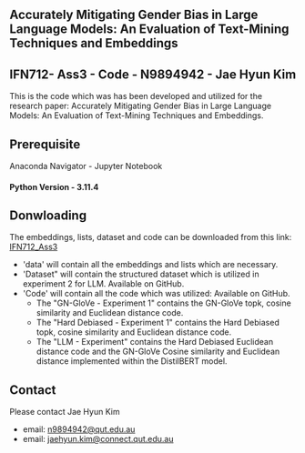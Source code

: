 ## Accurately Mitigating Gender Bias in Large Language Models: An Evaluation of Text-Mining Techniques and Embeddings
## IFN712- Ass3 - Code - N9894942 - Jae Hyun Kim
This is the code which was has been developed and utilized for the research paper: Accurately Mitigating Gender Bias in Large Language Models: An Evaluation of Text-Mining Techniques and Embeddings. 


## Prerequisite
Anaconda Navigator - Jupyter Notebook
#### Python Version - 3.11.4

## Donwloading
The embeddings, lists, dataset and code can be downloaded from this link: [IFN712_Ass3](https://drive.google.com/drive/folders/1h6s2L2lTRNft_H6slAgB5fxMBrlFdqX5?usp=drive_link)

- 'data' will contain all the embeddings and lists which are necessary.
- 'Dataset" will contain the structured dataset which is utilized in experiment 2 for LLM. Available on GitHub.
- 'Code' will contain all the code which was utilized: Available on GitHub.
  - The "GN-GloVe - Experiment 1" contains the GN-GloVe topk, cosine similarity and Euclidean distance code.
  - The "Hard Debiased - Experiment 1" contains the Hard Debiased topk, cosine similarity and Euclidean distance code.
  - The "LLM - Experiment" contains the Hard Debiased Euclidean distance code and the GN-GloVe Cosine similarity and Euclidean distance implemented within the DistilBERT model.

## Contact
Please contact Jae Hyun Kim
- email: n9894942@qut.edu.au
- email: jaehyun.kim@connect.qut.edu.au
